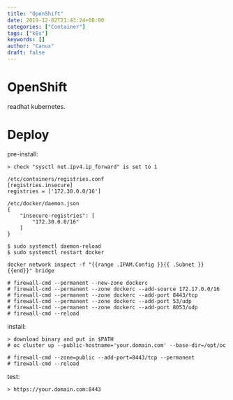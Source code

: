 ```yaml
---
title: "OpenShift"
date: 2019-12-02T21:43:24+08:00
categories: ["Container"]
tags: ["k8s"]
keywords: []
author: "Canux"
draft: false
---
```


# OpenShift

readhat kubernetes.

# Deploy

pre-install:

    > check "sysctl net.ipv4.ip_forward" is set to 1

    /etc/containers/registries.conf
    [registries.insecure]
    registries = ['172.30.0.0/16']

    /etc/docker/daemon.json
    {
        "insecure-registries": [
            "172.30.0.0/16"
        ]
    }

    $ sudo systemctl daemon-reload
    $ sudo systemctl restart docker

    docker network inspect -f "{{range .IPAM.Config }}{{ .Subnet }}{{end}}" bridge

    # firewall-cmd --permanent --new-zone dockerc
    # firewall-cmd --permanent --zone dockerc --add-source 172.17.0.0/16
    # firewall-cmd --permanent --zone dockerc --add-port 8443/tcp
    # firewall-cmd --permanent --zone dockerc --add-port 53/udp
    # firewall-cmd --permanent --zone dockerc --add-port 8053/udp
    # firewall-cmd --reload

install:

    > download binary and put in $PATH
    # oc cluster up --public-hostname='your.domain.com' --base-dir=/opt/oc

    # firewall-cmd --zone=public --add-port=8443/tcp --permanent
    # firewall-cmd --reload

test:

    > https://your.domain.com:8443

